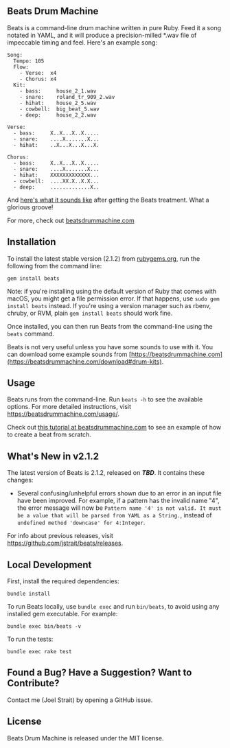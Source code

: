 Beats Drum Machine
------------------

Beats is a command-line drum machine written in pure Ruby. Feed it a song notated in YAML, and it will produce a precision-milled *.wav file of impeccable timing and feel. Here's an example song:

    Song:
      Tempo: 105
      Flow:
        - Verse:  x4
        - Chorus: x4
      Kit:
        - bass:     house_2_1.wav
        - snare:    roland_tr_909_2.wav
        - hihat:    house_2_5.wav
        - cowbell:  big_beat_5.wav
        - deep:     house_2_2.wav

    Verse:
      - bass:     X..X...X..X.....
      - snare:    ....X.......X...
      - hihat:    ..X...X...X...X.

    Chorus:
      - bass:     X..X...X..X.....
      - snare:    ....X.......X...
      - hihat:    XXXXXXXXXXXXX...
      - cowbell:  ....XX.X..X.X...
      - deep:     .............X..

And [here's what it sounds like](https://beatsdrummachine.com/media/beat.mp3) after getting the Beats treatment. What a glorious groove!

For more, check out [beatsdrummachine.com](https://beatsdrummachine.com)


Installation
------------

To install the latest stable version (2.1.2) from [rubygems.org](https://rubygems.org/gems/beats), run the following from the command line:

    gem install beats

Note: if you're installing using the default version of Ruby that comes with macOS, you might get a file permission error. If that happens, use `sudo gem install beats` instead. If you're using a version manager such as rbenv, chruby, or RVM, plain `gem install beats` should work fine.

Once installed, you can then run Beats from the command-line using the `beats` command.

Beats is not very useful unless you have some sounds to use with it. You can download some example sounds from [https://beatsdrummachine.com](https://beatsdrummachine.com/download#drum-kits).


Usage
-----

Beats runs from the command-line. Run `beats -h` to see the available options. For more detailed instructions, visit <https://beatsdrummachine.com/usage/>.

Check out [this tutorial at beatsdrummachine.com](https://beatsdrummachine.com/tutorial/) to see an example of how to create a beat from scratch.


What's New in v2.1.2
--------------------

The latest version of Beats is 2.1.2, released on ___TBD___. It contains these changes:

* Several confusing/unhelpful errors shown due to an error in an input file have been improved. For example, if a pattern has the invalid name "4", the error message will now be `Pattern name '4' is not valid. It must be a value that will be parsed from YAML as a String.`, instead of `undefined method 'downcase' for 4:Integer`.

For info about previous releases, visit https://github.com/jstrait/beats/releases.


Local Development
-----------------

First, install the required dependencies:

    bundle install

To run Beats locally, use `bundle exec` and run `bin/beats`, to avoid using any installed gem executable. For example:

    bundle exec bin/beats -v

To run the tests:

    bundle exec rake test



Found a Bug? Have a Suggestion? Want to Contribute?
---------------------------------------------------

Contact me (Joel Strait) by opening a GitHub issue.


License
-------
Beats Drum Machine is released under the MIT license.
